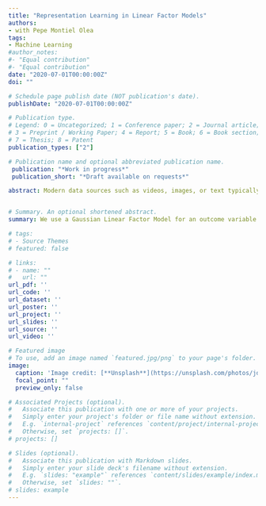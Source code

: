 ```yaml
---
title: "Representation Learning in Linear Factor Models"
authors:
- with Pepe Montiel Olea
tags:
- Machine Learning
#author_notes:
#- "Equal contribution"
#- "Equal contribution"
date: "2020-07-01T00:00:00Z"
doi: ""

# Schedule page publish date (NOT publication's date).
publishDate: "2020-07-01T00:00:00Z"

# Publication type.
# Legend: 0 = Uncategorized; 1 = Conference paper; 2 = Journal article;
# 3 = Preprint / Working Paper; 4 = Report; 5 = Book; 6 = Book section;
# 7 = Thesis; 8 = Patent
publication_types: ["2"]

# Publication name and optional abbreviated publication name.
 publication: "*Work in progress*"
 publication_short: "*Draft available on requests*"

abstract: Modern data sources such as videos, images, or text typically require some form of manual preprocessing prior to their use as input in statistical models. A promise of representation learning---an active area of research in machine learning---is that algorithms will, one day, learn to extract the most useful information from these data sets, thus replacing manual feature engineering. This paper uses a Gaussian Linear Factor Model for an outcome variable and a vector of covariates to analyze some recent theoretical developments in the representation learning literature. We start by deriving three sufficient representations in this model: the conditional mean of the outcome given covariates, the conditional mean of the latent factors given covariates, and the weighted least squares estimator of the latent factors. These three representations are shown to be  asymptotically invariant (in a sense we make precise) as the dimension of the covariates grows to infinity. We use a decision-theoretic approach to understand the extent to which these representations are useful for solving a downstream task. We show that the conditional mean of the outcome given covariates can be used to solve any task efficiently. This representation is also maximally insensitive---among all non-stochastic, linear, sufficient representations---to the error term in the factor model for the covariates.


# Summary. An optional shortened abstract.
summary: We use a Gaussian Linear Factor Model for an outcome variable and a vector of covariates to analyze some recent theoretical developments in the representation learning literature. 

# tags:
# - Source Themes
# featured: false

# links:
# - name: ""
#   url: ""
url_pdf: ''
url_code: ''
url_dataset: ''
url_poster: ''
url_project: ''
url_slides: ''
url_source: ''
url_video: ''

# Featured image
# To use, add an image named `featured.jpg/png` to your page's folder. 
image:
  caption: 'Image credit: [**Unsplash**](https://unsplash.com/photos/jdD8gXaTZsc)'
  focal_point: ""
  preview_only: false

# Associated Projects (optional).
#   Associate this publication with one or more of your projects.
#   Simply enter your project's folder or file name without extension.
#   E.g. `internal-project` references `content/project/internal-project/index.md`.
#   Otherwise, set `projects: []`.
# projects: []

# Slides (optional).
#   Associate this publication with Markdown slides.
#   Simply enter your slide deck's filename without extension.
#   E.g. `slides: "example"` references `content/slides/example/index.md`.
#   Otherwise, set `slides: ""`.
# slides: example
---
```

